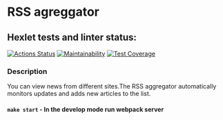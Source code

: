 # RSS agreggator

## Hexlet tests and linter status:

[![Actions Status](https://github.com/denbon05/frontend-project-lvl3/workflows/hexlet-check/badge.svg)](https://github.com/denbon05/frontend-project-lvl3/actions)
[![Maintainability](https://api.codeclimate.com/v1/badges/dfe1b29baad12d37287d/maintainability)](https://codeclimate.com/github/denbon05/frontend-project-lvl3/maintainability)
[![Test Coverage](https://api.codeclimate.com/v1/badges/dfe1b29baad12d37287d/test_coverage)](https://codeclimate.com/github/denbon05/frontend-project-lvl3/test_coverage)

### Description

You can view news from different sites.The RSS aggregator automatically monitors updates and adds new articles to the list.

#### <b>`make start`</b> - In the develop mode run webpack server
